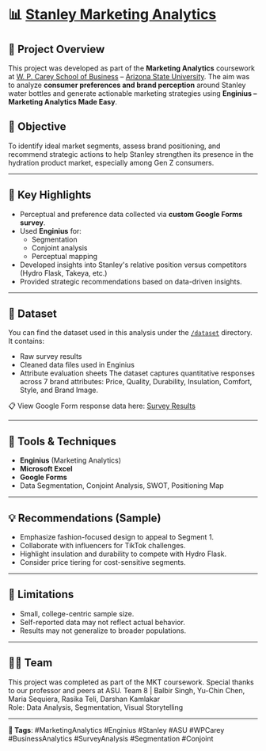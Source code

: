 # 📊 [Stanley Marketing Analytics](./assets/stanley-banner.png)

## 📁 Project Overview

This project was developed as part of the **Marketing Analytics** coursework at [W. P. Carey School of Business](https://wpcarey.asu.edu/) – [Arizona State University](https://www.asu.edu). The aim was to analyze **consumer preferences and brand perception** around Stanley water bottles and generate actionable marketing strategies using **Enginius – Marketing Analytics Made Easy**.

## 🎯 Objective

To identify ideal market segments, assess brand positioning, and recommend strategic actions to help Stanley strengthen its presence in the hydration product market, especially among Gen Z consumers.

---

## 📌 Key Highlights

- Perceptual and preference data collected via **custom Google Forms survey**.
- Used **Enginius** for:
  - Segmentation
  - Conjoint analysis
  - Perceptual mapping
- Developed insights into Stanley's relative position versus competitors (Hydro Flask, Takeya, etc.)
- Provided strategic recommendations based on data-driven insights.

---

## 📂 Dataset

You can find the dataset used in this analysis under the [`/dataset`](./dataset) directory. It contains:
- Raw survey results
- Cleaned data files used in Enginius
- Attribute evaluation sheets
The dataset captures quantitative responses across 7 brand attributes: Price, Quality, Durability, Insulation, Comfort, Style, and Brand Image.

📋 View Google Form response data here: [Survey Results](https://docs.google.com/forms/d/1bOMofxa_cQG5wy8d45rKBlbSo3VAUfB-0s44AYIKLkA/edit#responses)

---

## 🧠 Tools & Techniques

- **Enginius** (Marketing Analytics)
- **Microsoft Excel**
- **Google Forms**
- Data Segmentation, Conjoint Analysis, SWOT, Positioning Map

---

## 💡 Recommendations (Sample)

- Emphasize fashion-focused design to appeal to Segment 1.
- Collaborate with influencers for TikTok challenges.
- Highlight insulation and durability to compete with Hydro Flask.
- Consider price tiering for cost-sensitive segments.

---

## 📜 Limitations

- Small, college-centric sample size.
- Self-reported data may not reflect actual behavior.
- Results may not generalize to broader populations.

---

## 🧑‍💼 Team

This project was completed  as part of the MKT coursework. Special thanks to our professor and peers at ASU.
Team 8 | Balbir Singh, Yu-Chin Chen, Maria Sequiera, Rasika Teli, Darshan Kamlakar  
Role: Data Analysis, Segmentation, Visual Storytelling

---

**🔗 Tags**: #MarketingAnalytics #Enginius #Stanley #ASU #WPCarey #BusinessAnalytics #SurveyAnalysis #Segmentation #Conjoint

